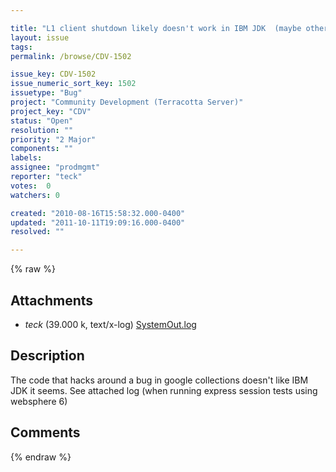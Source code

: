 ```yaml
---

title: "L1 client shutdown likely doesn't work in IBM JDK  (maybe others)"
layout: issue
tags: 
permalink: /browse/CDV-1502

issue_key: CDV-1502
issue_numeric_sort_key: 1502
issuetype: "Bug"
project: "Community Development (Terracotta Server)"
project_key: "CDV"
status: "Open"
resolution: ""
priority: "2 Major"
components: ""
labels: 
assignee: "prodmgmt"
reporter: "teck"
votes:  0
watchers: 0

created: "2010-08-16T15:58:32.000-0400"
updated: "2011-10-11T19:09:16.000-0400"
resolved: ""

---
```




{% raw %}


## Attachments
  
* <em>teck</em> (39.000 k, text/x-log) [SystemOut.log](/attachments/CDV/CDV-1502/SystemOut.log)
  



## Description

<div markdown="1" class="description">

The code that hacks around a bug in google collections doesn't like IBM JDK it seems. See attached log (when running express session tests using websphere 6)

</div>

## Comments



{% endraw %}

